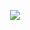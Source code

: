 <p align="center">
  <a href="https://skillicons.dev">
    <img src="https://skillicons.dev/icons?i=vscode,python,django,html,css,git,github,docker,mysql,postgres,linux" />
  </a>
</p>
